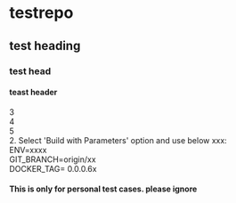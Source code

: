 # testrepo

## test heading
### test head
#### teast header
3  
4  
5  
2. Select 'Build with Parameters' option and use below xxx:  
   	ENV=xxxx  
   	GIT_BRANCH=origin/xx  
   	DOCKER_TAG= 0.0.0.6x  

#### This is only for personal test cases. please ignore


